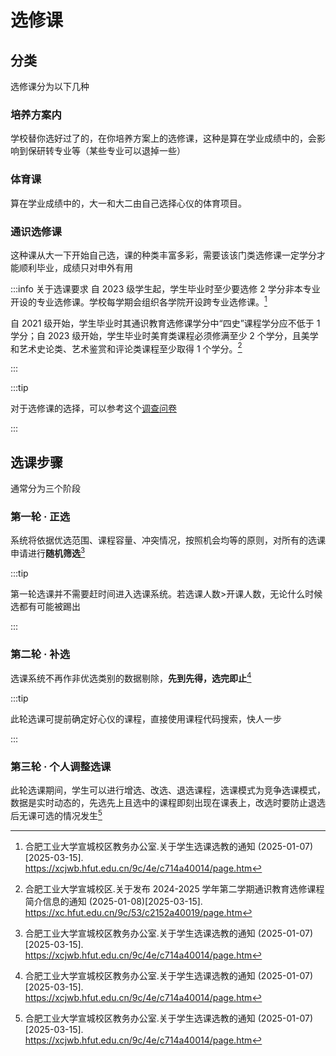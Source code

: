 # 选修课

## 分类

选修课分为以下几种

### 培养方案内  

学校替你选好过了的，在你培养方案上的选修课，这种是算在学业成绩中的，会影响到保研转专业等（某些专业可以退掉一些）

### 体育课  

算在学业成绩中的，大一和大二由自己选择心仪的体育项目。

### 通识选修课  

这种课从大一下开始自己选，课的种类丰富多彩，需要该该门类选修课一定学分才能顺利毕业，成绩只对申外有用

:::info 关于选课要求
自 2023 级学生起，学生毕业时至少要选修 2 学分非本专业开设的专业选修课。学校每学期会组织各学院开设跨专业选修课。[^1]

自 2021 级开始，学生毕业时其通识教育选修课学分中“四史”课程学分应不低于 1 学分；自 2023 级开始，学生毕业时美育类课程必须修满至少 2 个学分，且美学和艺术史论类、艺术鉴赏和评论类课程至少取得 1 个学分。[^2]

:::

:::tip

对于选修课的选择，可以参考这个[调查问卷](https://docs.qq.com/sheet/DS2dxU1VEY1BOTXFx '2024-2025学年第一学期选修课程调查')

:::

## 选课步骤

通常分为三个阶段

### 第一轮 · 正选

系统将依据优选范围、课程容量、冲突情况，按照机会均等的原则，对所有的选课申请进行**随机筛选**[^1]

:::tip

第一轮选课并不需要赶时间进入选课系统。若选课人数>开课人数，无论什么时候选都有可能被踢出

:::

### 第二轮 · 补选

选课系统不再作非优选类别的数据剔除，**先到先得，选完即止**[^1]

:::tip

此轮选课可提前确定好心仪的课程，直接使用课程代码搜索，快人一步

:::

### 第三轮 · 个人调整选课

此轮选课期间，学生可以进行增选、改选、退选课程，选课模式为竞争选课模式，数据是实时动态的，先选先上且选中的课程即刻出现在课表上，改选时要防止退选后无课可选的情况发生[^1]

[^1]: 合肥工业大学宣城校区教务办公室.关于学生选课选教的通知 (2025-01-07)\[2025-03-15].  
<https://xcjwb.hfut.edu.cn/9c/4e/c714a40014/page.htm>

[^2]: 合肥工业大学宣城校区.关于发布 2024-2025 学年第二学期通识教育选修课程简介信息的通知 (2025-01-08)\[2025-03-15].  
<https://xc.hfut.edu.cn/9c/53/c2152a40019/page.htm>
